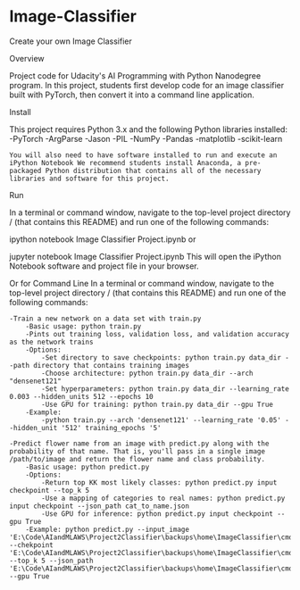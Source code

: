 # Image-Classifier
Create your own Image Classifier

Overview

Project code for Udacity's AI Programming with Python Nanodegree program. In this project, students first develop code for an image classifier built with PyTorch, then convert it into a command line application.

Install

This project requires Python 3.x and the following Python libraries installed:
    -PyTorch
    -ArgParse
    -Jason
    -PIL
    -NumPy
    -Pandas
    -matplotlib
    -scikit-learn 
    
    You will also need to have software installed to run and execute an iPython Notebook We recommend students install Anaconda, a pre-packaged Python distribution that contains all of the necessary libraries and software for this project.

Run

In a terminal or command window, navigate to the top-level project directory / (that contains this README) and run one of the following commands:

ipython notebook Image Classifier Project.ipynb or

jupyter notebook Image Classifier Project.ipynb This will open the iPython Notebook software and project file in your browser.

Or for Command Line In a terminal or command window, navigate to the top-level project directory / (that contains this README) and run one of the following commands:

    -Train a new network on a data set with train.py
        -Basic usage: python train.py
        -Pints out training loss, validation loss, and validation accuracy as the network trains
        -Options:
            -Set directory to save checkpoints: python train.py data_dir --path directory that contains training images
            -Choose architecture: python train.py data_dir --arch "densenet121"
            -Set hyperparameters: python train.py data_dir --learning_rate 0.003 --hidden_units 512 --epochs 10
            -Use GPU for training: python train.py data_dir --gpu True
        -Example:
            -python train.py --arch 'densenet121' --learning_rate '0.05' --hidden_unit '512' training_epochs '5'

    -Predict flower name from an image with predict.py along with the probability of that name. That is, you'll pass in a single image /path/to/image and return the flower name and class probability.
        -Basic usage: python predict.py
        -Options:
            -Return top KK most likely classes: python predict.py input checkpoint --top_k 5
            -Use a mapping of categories to real names: python predict.py input checkpoint --json_path cat_to_name.json
            -Use GPU for inference: python predict.py input checkpoint --gpu True
        -Example: python predict.py --input_image 'E:\Code\AIandMLAWS\Project2Classifier\backups\home\ImageClassifier\cmd\image_3010.jpg' --chekpoint 'E:\Code\AIandMLAWS\Project2Classifier\backups\home\ImageClassifier\cmd\model_checkpoint.pth' --top_k 5 --json_path 'E:\Code\AIandMLAWS\Project2Classifier\backups\home\ImageClassifier\cmd\cat_to_name.json' --gpu True

